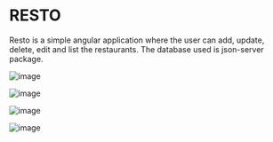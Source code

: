 # RESTO

Resto is a simple angular application where the user can add, update, delete, edit and list the restaurants. The database used is json-server package.

![image](https://github.com/HaripriyaShankar/RESTO/assets/113589580/dd20674b-039d-4753-899e-28cb34c1fda2)

![image](https://github.com/HaripriyaShankar/RESTO/assets/113589580/7772148b-bc35-4cf9-a4b1-cad7701f52ff)

![image](https://github.com/HaripriyaShankar/RESTO/assets/113589580/c0510370-405b-4d96-9c55-f98ce90cfe04)

![image](https://github.com/HaripriyaShankar/RESTO/assets/113589580/9ff06160-f1de-4788-8e8b-f3e7db559b58)


